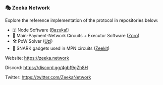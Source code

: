 ### 🎭 Zeeka Network

Explore the reference implementation of the protocol in repositories below:

 - 🇿 Node Software ([Bazuka!](https://github.com/zeeka-network/bazuka))
 - 💸 Main-Payment-Network Circuits + Executor Software ([Zoro](https://github.com/zeeka-network/zoro))
 - 🛠️ PoW Solver ([Uzi](https://github.com/zeeka-network/uzi-miner))
 - 📙 SNARK gadgets used in MPN circuits ([Zeekit](https://github.com/zeeka-network/zeekit))

Website: https://zeeka.network

Discord: https://discord.gg/4gbf9gZh8H

Twitter: https://twitter.com/ZeekaNetwork
